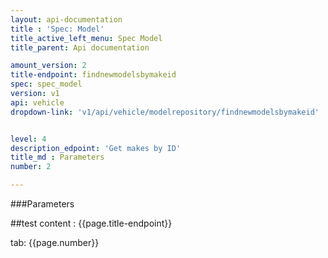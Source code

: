 ```yaml
---
layout: api-documentation
title : 'Spec: Model'
title_active_left_menu: Spec Model
title_parent: Api documentation

amount_version: 2
title-endpoint: findnewmodelsbymakeid
spec: spec_model
version: v1
api: vehicle
dropdown-link: 'v1/api/vehicle/modelrepository/findnewmodelsbymakeid'


level: 4
description_edpoint: 'Get makes by ID'
title_md : Parameters
number: 2

---
```


###Parameters

##test content : {{page.title-endpoint}} 

tab: {{page.number}}